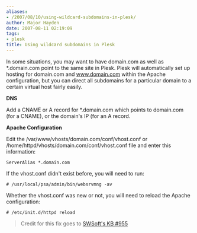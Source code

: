 ```yaml
---
aliases:
- /2007/08/10/using-wildcard-subdomains-in-plesk/
author: Major Hayden
date: 2007-08-11 02:19:09
tags:
- plesk
title: Using wildcard subdomains in Plesk
---
```


In some situations, you may want to have domain.com as well as *.domain.com point to the same site in Plesk. Plesk will automatically set up hosting for domain.com and www.domain.com within the Apache configuration, but you can direct all subdomains for a particular domain to a certain virtual host fairly easily.

**DNS**

Add a CNAME or A record for *.domain.com which points to domain.com (for a CNAME), or the domain's IP (for an A record.

**Apache Configuration**

Edit the /var/www/vhosts/domain.com/conf/vhost.conf or /home/httpd/vhosts/domain.com/conf/vhost.conf file and enter this information:

`ServerAlias *.domain.com`

If the vhost.conf didn't exist before, you will need to run:

`# /usr/local/psa/admin/bin/websrvmng -av`

Whether the vhost.conf was new or not, you will need to reload the Apache configuration:

`# /etc/init.d/httpd reload`

> Credit for this fix goes to [SWSoft's KB #955][1]

 [1]: http://kb.swsoft.com/en/955